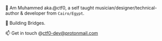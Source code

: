 👋 Am Muhammed aka.@ctf0, a self taught musician/designer/technical-author & developer from `Cairo/Egypt`.

🌱 Building Bridges.

📫 Get in touch @ctf0-dev@protonmail.com

<!---
ctf0/ctf0 is a ✨ special ✨ repository because its `README.md` (this file) appears on your GitHub profile.
You can click the Preview link to take a look at your changes.
--->
